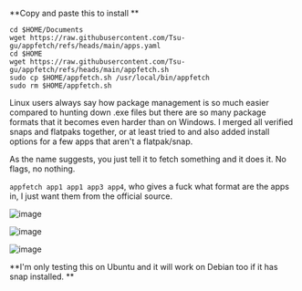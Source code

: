 **Copy and paste this to install
**
```
cd $HOME/Documents
wget https://raw.githubusercontent.com/Tsu-gu/appfetch/refs/heads/main/apps.yaml 
cd $HOME
wget https://raw.githubusercontent.com/Tsu-gu/appfetch/refs/heads/main/appfetch.sh
sudo cp $HOME/appfetch.sh /usr/local/bin/appfetch
sudo rm $HOME/appfetch.sh 
```

Linux users always say how package management is so much easier compared to hunting down .exe files but there are so many package formats that it becomes even harder than on Windows. I merged all verified snaps and flatpaks together, or at least tried to and also added install options for a few apps that aren't a flatpak/snap.

As the name suggests, you just tell it to fetch something and it does it. No flags, no nothing.

`appfetch app1 app1 app3 app4`, who gives a fuck what format are the apps in, I just want them from the official source.

![image](https://github.com/user-attachments/assets/8f275fb6-591e-4f5b-abd7-241bbcb3f726)

![image](https://github.com/user-attachments/assets/96df4dbe-ecb5-4e55-b54d-ffb96782e8bf)

![image](https://github.com/user-attachments/assets/0a6da772-de30-46fa-b6a8-0ae3a446fe8a)

**I'm only testing this on Ubuntu and it will work on Debian too if it has snap installed.
**
